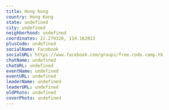```yaml
---
title: Hong Kong
country: Hong Kong
state: undefined
city: undefined
neighborhood: undefined
coordinates: 22.279328, 114.162813
plusCode: undefined
socialName: Facebook
socialURL: https://www.facebook.com/groups/free.code.camp.hk
chatName: undefined
chatURL: undefined
eventName: undefined
eventURL: undefined
leaderName: undefined
leaderURL: undefined
oldPhoto: undefined
coverPhoto: undefined
---
```


